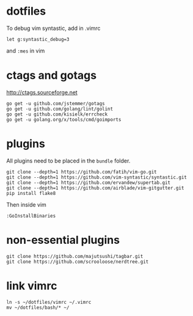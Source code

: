 # dotfiles

To debug vim syntastic, add in .vimrc

```
let g:syntastic_debug=3
```

and `:mes` in vim

# ctags and gotags

http://ctags.sourceforge.net

```
go get -u github.com/jstemmer/gotags
go get -u github.com/golang/lint/golint
go get -u github.com/kisielk/errcheck
go get -u golang.org/x/tools/cmd/goimports
```

# plugins

All plugins need to be placed in the `bundle` folder.

```
git clone --depth=1 https://github.com/fatih/vim-go.git
git clone --depth=1 https://github.com/vim-syntastic/syntastic.git
git clone --depth=1 https://github.com/ervandew/supertab.git
git clone --depth=1 https://github.com/airblade/vim-gitgutter.git
pip install flake8
```
Then inside vim
```
:GoInstallBinaries
```

# non-essential plugins

```
git clone https://github.com/majutsushi/tagbar.git
git clone https://github.com/scrooloose/nerdtree.git
```
# link vimrc

```
ln -s ~/dotfiles/vimrc ~/.vimrc
mv ~/dotfiles/bash/* ~/
```

